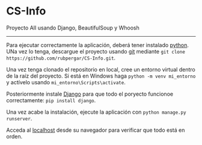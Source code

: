 # CS-Info
Proyecto AII usando Django, BeautifulSoup y Whoosh

---

Para ejecutar correctamente la aplicación, deberá tener instalado [python](https://www.python.org/). UNa vez lo tenga, descargue el proyecto usando [git](https://git-scm.com/) mediante `git clone https://github.com/rubpergar/CS-Info.git`.

Una vez tenga clonado el repositorio en local, cree un entorno virtual dentro de la raíz del proyecto. Si está en Windows haga `python -m venv mi_entorno` y actívelo usando `mi_entorno\Scripts\activate`.

Posteriormente instale [Django](https://www.djangoproject.com/) para que todo el poryecto funcionoe correctamente: `pip install django`.

Una vez acabe la instalación, ejecute la aplicación con `python manage.py runserver`.

Acceda al [localhost](http://127.0.0.1:8000/) desde su navegador para verificar que todo está en orden.

